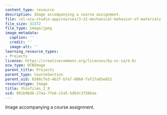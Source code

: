 ```yaml
---
content_type: resource
description: Image accompanying a course assignment.
file: /ol-ocw-studio-app/courses/3-22-mechanical-behavior-of-materials-spring-2008/981b96d627aa7fe6c5a55db3c37566aa_thinfilms_2_9.jpg
file_size: 31372
file_type: image/jpeg
image_metadata:
  caption: ''
  credit: ''
  image-alt: ''
learning_resource_types:
- Projects
license: https://creativecommons.org/licenses/by-nc-sa/4.0/
ocw_type: OCWImage
parent_title: Projects
parent_type: CourseSection
parent_uid: 8388cfe3-4b2f-b7e7-0060-faf27a65e652
resourcetype: Image
title: thinfilms_2_9
uid: 981b96d6-27aa-7fe6-c5a5-5db3c37566aa
---
```

Image accompanying a course assignment.